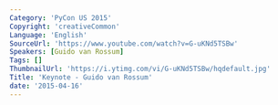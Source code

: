 ```yaml
---
Category: 'PyCon US 2015'
Copyright: 'creativeCommon'
Language: 'English'
SourceUrl: 'https://www.youtube.com/watch?v=G-uKNd5TSBw'
Speakers: [Guido van Rossum]
Tags: []
ThumbnailUrl: 'https://i.ytimg.com/vi/G-uKNd5TSBw/hqdefault.jpg'
Title: 'Keynote - Guido van Rossum'
date: '2015-04-16'
---
```


